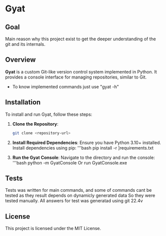 # Gyat

## Goal

 Main reason why this project exist to get the deeper understanding of the git and its internals.


## Overview

 **Gyat** is a custom Git-like version control system implemented in Python. It provides a console interface for managing repositories, similar to Git.

 - To know implemented commands just use "gyat -h"

## Installation

 To install and run Gyat, follow these steps:

 1. **Clone the Repository**:
      ```bash
      git clone <repository-url>

 2. **Install Required Dependencies**:
    Ensure you have Python 3.10+ installed. Install dependencies using pip:
      '''bash
      pip install -r ]requirements.txt

 3. **Run the Gyat Console**:
    Navigate to the directory and run the console:
      '''bash
      python -m GyatConsole
    Or
      run GyatConsole.exe

## Tests
 Tests was written for main commands, and some of commands cant be tested as they result depends on dynamicly generated data
 So they were tested manually. All answers for test was generatad using git 22.4v

## License
 This project is licensed under the MIT License. 
